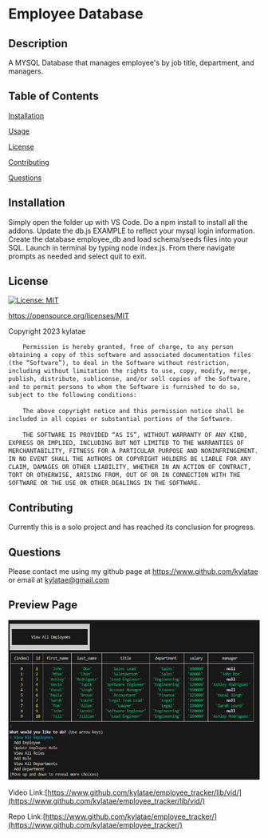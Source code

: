 # Employee Database
  ## Description
  A MYSQL Database that manages employee's by job title, department, and managers.
  
  ## Table of Contents

  [Installation](#installation)
  
  [Usage](#usage)
  
  [License](#license)
  
  [Contributing](#contributing)
  
  [Questions](#questions)

  ## Installation
  Simply open the folder up with VS Code. Do a npm install to install all the addons. Update the db.js EXAMPLE to reflect your mysql login information. Create the database employee_db and load schema/seeds files into your SQL. Launch in terminal by typing node index.js. From there navigate prompts as needed and select quit to exit.

  ## License
  [![License: MIT](https://img.shields.io/badge/License-MIT-yellow.svg)](https://opensource.org/licenses/MIT)

  https://opensource.org/licenses/MIT

  Copyright 2023 kylatae

     
        Permission is hereby granted, free of charge, to any person obtaining a copy of this software and associated documentation files (the “Software”), to deal in the Software without restriction, including without limitation the rights to use, copy, modify, merge, publish, distribute, sublicense, and/or sell copies of the Software, and to permit persons to whom the Software is furnished to do so, subject to the following conditions:
        
        The above copyright notice and this permission notice shall be included in all copies or substantial portions of the Software.

        THE SOFTWARE IS PROVIDED “AS IS”, WITHOUT WARRANTY OF ANY KIND, EXPRESS OR IMPLIED, INCLUDING BUT NOT LIMITED TO THE WARRANTIES OF MERCHANTABILITY, FITNESS FOR A PARTICULAR PURPOSE AND NONINFRINGEMENT. IN NO EVENT SHALL THE AUTHORS OR COPYRIGHT HOLDERS BE LIABLE FOR ANY CLAIM, DAMAGES OR OTHER LIABILITY, WHETHER IN AN ACTION OF CONTRACT, TORT OR OTHERWISE, ARISING FROM, OUT OF OR IN CONNECTION WITH THE SOFTWARE OR THE USE OR OTHER DEALINGS IN THE SOFTWARE.

  ## Contributing
  Currently this is a solo project and has reached its conclusion for progress.

  ## Questions
  Please contact me using my github page at https://www.github.com/kylatae or email at kylatae@gmail.com

  ## Preview Page

![Site Review](./lib/img/readme.png)

Video Link:[https://www.github.com/kylatae/employee_tracker/lib/vid/](https://www.github.com/kylatae/employee_tracker/lib/vid/)

Repo Link:[https://www.github.com/kylatae/employee_tracker/](https://www.github.com/kylatae/employee_tracker/)
